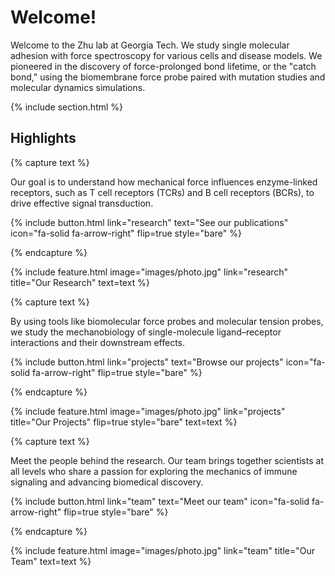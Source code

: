 ---
---

# Welcome!

Welcome to the Zhu lab at Georgia Tech. We study single molecular adhesion with force spectroscopy for various cells and disease models. We pioneered in the discovery of force-prolonged bond lifetime, or the "catch bond," using the biomembrane force probe paired with mutation studies and molecular dynamics simulations.

{% include section.html %}

## Highlights

{% capture text %}

Our goal is to understand how mechanical force influences enzyme-linked receptors, such as T cell receptors (TCRs) and B cell receptors (BCRs), to drive effective signal transduction.

{%
  include button.html
  link="research"
  text="See our publications"
  icon="fa-solid fa-arrow-right"
  flip=true
  style="bare"
%}

{% endcapture %}

{%
  include feature.html
  image="images/photo.jpg"
  link="research"
  title="Our Research"
  text=text
%}

{% capture text %}

By using tools like biomolecular force probes and molecular tension probes, we study the mechanobiology of single-molecule ligand–receptor interactions and their downstream effects.

{%
  include button.html
  link="projects"
  text="Browse our projects"
  icon="fa-solid fa-arrow-right"
  flip=true
  style="bare"
%}

{% endcapture %}

{%
  include feature.html
  image="images/photo.jpg"
  link="projects"
  title="Our Projects"
  flip=true
  style="bare"
  text=text
%}

{% capture text %}

Meet the people behind the research. Our team brings together scientists at all levels who share a passion for exploring the mechanics of immune signaling and advancing biomedical discovery.

{%
  include button.html
  link="team"
  text="Meet our team"
  icon="fa-solid fa-arrow-right"
  flip=true
  style="bare"
%}

{% endcapture %}

{%
  include feature.html
  image="images/photo.jpg"
  link="team"
  title="Our Team"
  text=text
%}
